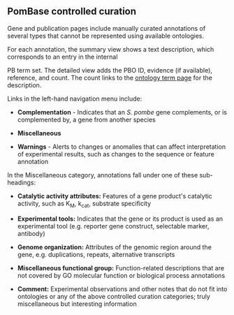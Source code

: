 ## PomBase controlled curation

Gene and publication pages include manually curated annotations of
several types that cannot be represented using available ontologies.

For each annotation, the summary view shows a text description, which
corresponds to an entry in the internal
<!-- [/faq/what-pbo-option-advanced-search](PBO) -->
PB term set. The detailed view adds the PBO ID, evidence (if available),
reference, and count. The count links to the [ontology term page](/documentation/ontology-term-page) 
for the description.

Links in the left-hand navigation menu include:

- **Complementation** - Indicates that an _S. pombe_ gene complements,
    or is complemented by, a gene from another species

- **Miscellaneous**

- **Warnings** - Alerts to changes or anomalies that can affect
    interpretation of experimental results, such as changes to the
    sequence or feature annotation

In the Miscellaneous category, annotations fall under one of these
sub-headings:

- **Catalytic activity attributes:** Features of a gene product's
    catalytic activity, such as K<sub>M</sub>, k<sub>cat</sub>,
    substrate specificity

- **Experimental tools:** Indicates that the gene or its product is
    used as an experimental tool (e.g. reporter gene construct,
    selectable marker, antibody)

- **Genome organization:** Attributes of the genomic region around the
    gene, e.g. duplications, repeats, alternative transcripts

- **Miscellaneous functional group:** Function-related descriptions
    that are not covered by GO molecular function or biological
    process annotations

- **Comment:** Experimental observations and other notes that do not
    fit into ontologies or any of the above controlled curation
    categories; truly miscellaneous but interesting information
